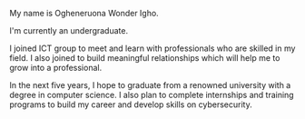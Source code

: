 My name is Ogheneruona Wonder Igho.

I'm currently an undergraduate.

I joined ICT group to meet and learn with professionals who are skilled in my field. I also joined to build meaningful relationships which will help me to grow into a professional.

In the next five years, I hope to graduate from a renowned university with a degree in computer science. I also plan to complete internships and training programs to build my career and develop skills on cybersecurity.
